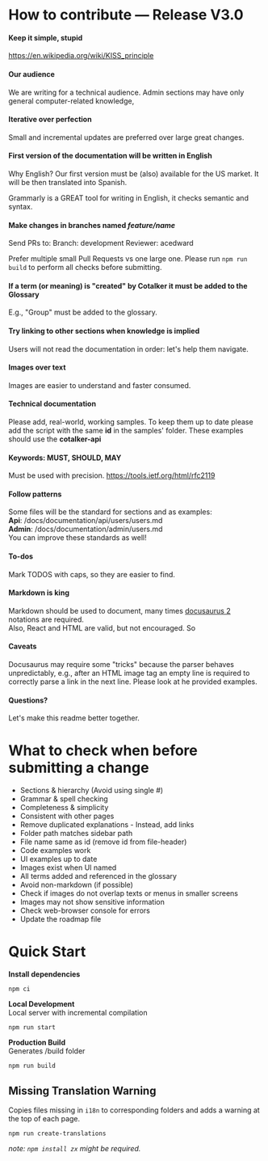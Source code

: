 # How to contribute — Release V3.0

#### Keep it simple, stupid
https://en.wikipedia.org/wiki/KISS_principle

#### Our audience
We are writing for a technical audience. 
Admin sections may have only general computer-related knowledge,

#### Iterative over perfection
Small and incremental updates are preferred over large great changes. 

#### First version of the documentation will be written in English
Why English? Our first version must be (also) available for the US market. 
It will be then translated into Spanish.

Grammarly is a GREAT tool for writing in English, it checks semantic and syntax.

#### Make changes in branches named _feature/name_ 
Send PRs to: 
Branch: development 
Reviewer: acedward 

Prefer multiple small Pull Requests vs one large one. 
Please run `npm run build` to perform all checks before submitting. 

#### If a term (or meaning) is "created" by Cotalker it must be added to the Glossary
E.g., "Group" must be added to the glossary.

#### Try linking to other sections when knowledge is implied
Users will not read the documentation in order: let's help them navigate.

#### Images over text
Images are easier to understand and faster consumed.

#### Technical documentation
Please add, real-world, working samples. 
To keep them up to date please add the script with the same __id__ in the samples' folder. 
These examples should use the __cotalker-api__ 

#### Keywords: MUST, SHOULD, MAY 
Must be used with precision. 
https://tools.ietf.org/html/rfc2119

#### Follow patterns 
Some files will be the standard for sections and as examples:  
__Api__: /docs/documentation/api/users/users.md  
__Admin__: /docs/documentation/admin/users.md  
You can improve these standards as well!  

#### To-dos
Mark TODOS with caps, so they are easier to find.

#### Markdown is king
Markdown should be used to document, many times [docusaurus 2](https://v2.docusaurus.io/) notations are required.  
Also, React and HTML are valid, but not encouraged. So   
  
#### Caveats
Docusaurus may require some "tricks" because the parser behaves unpredictably, e.g., after an HTML image tag an empty line is required  to correctly parse a link in the next line. Please look at he provided examples.

#### Questions?
Let's make this readme better together.

# What to check when before submitting a change
*  Sections & hierarchy (Avoid using single \#)
*  Grammar & spell checking
*  Completeness & simplicity
*  Consistent with other pages
*  Remove duplicated explanations - Instead, add links
*  Folder path matches sidebar path
*  File name same as id (remove id from file-header)
*  Code examples work
*  UI examples up to date
*  Images exist when UI named
*  All terms added and referenced in the glossary
*  Avoid non-markdown (if possible)
*  Check if images do not overlap texts or menus in smaller screens
*  Images may not show sensitive information
*  Check web-browser console for errors
*  Update the roadmap file

# Quick Start

__Install dependencies__  
```
npm ci
```
__Local Development__  
Local server with incremental compilation  
```
npm run start
```  

__Production Build__  
Generates /build folder
```
npm run build
```

## Missing Translation Warning
Copies files missing in `i18n` to corresponding folders and adds a warning at the top of each page.
```
npm run create-translations
```
_note: `npm install zx` might be required._